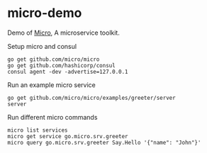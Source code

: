 # micro-demo

Demo of [Micro](https://github.com/micro/micro), A microservice toolkit.

Setup micro and consul
```
go get github.com/micro/micro
go get github.com/hashicorp/consul
consul agent -dev -advertise=127.0.0.1
```

Run an example micro service
```
go get github.com/micro/micro/examples/greeter/server
server
```

Run different micro commands
```
micro list services
micro get service go.micro.srv.greeter
micro query go.micro.srv.greeter Say.Hello '{"name": "John"}'
```
